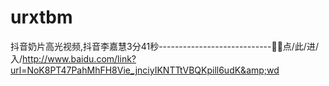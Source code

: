 # urxtbm
抖音奶片高光视频,抖音李嘉慧3分41秒----------------------------🥉🥉点/此/进/入/http://www.baidu.com/link?url=NoK8PT47PahMhFH8Vie_jnciyIKNTTtVBQKpill6udK&amp;wd
